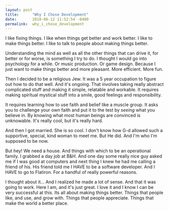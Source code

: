 ```yaml
---
layout: post
title:      "Why I Chose Development"
date:       2018-06-12 11:52:54 -0400
permalink:  why_i_chose_development
---
```


I like fixing things. I like when things get better and work better. I like to make things better. I like to talk to people about making things better.

Understanding the mind as well as all the other things that can drive it, for better or for worse, is something I try to do. I thought I would go into psychology for a while. Or music production. Or game design. Because I just want to make things better and more pleasant. More efficient. More fun.

Then I decided to be a religious Jew. It was a 5 year occupation to figure out how to do that well. And it's ongoing. That involves taking really abstract complicated stuff and making it simple, relatable and workable. It requires making spiritual mystical stuff into a smile, good feelings and responsibility.

It requires learning how to use faith and belief like a muscle group. It asks you to challenge your own faith and put it to the test by *seeing* what you believe in. By knowing what most human beings are convinced is unknowable. It's really cool, but it's really hard.

And then I got married. She is so cool. I don't know how G-d allowed such a supportive, special, kind woman to meet me. But He did. And I'm who I'm supposed to be now.

But hey! We need a house. And things with which to be an operational family. I grabbed a day job at B&H. And one day some really nice guy asked me if I was good at computers and next thing I knew he had me calling a friend of his. His friend told me I HAVE to be a software developer. And I HAVE to go to Flatiron. For a handful of really powerful reasons.

I thought about it... And I realized he made a lot of sense. And that it was going to work. Here I am, and it's just great. I love it and I know I can be very successful at this. Its all about making things better. Things that people like, and use, and grow with. Things that people appreciate. Things that make the world a better place. 
